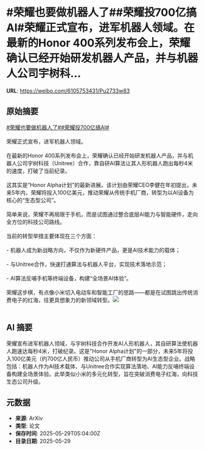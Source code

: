 # #荣耀也要做机器人了##荣耀投700亿搞AI#荣耀正式宣布，进军机器人领域。在最新的Honor 400系列发布会上，荣耀确认已经开始研发机器人产品，并与机器人公司宇树科...

**URL**: https://weibo.com/6105753431/Pu2733w83

## 原始摘要

<a href="https://m.weibo.cn/search?containerid=231522type%3D1%26t%3D10%26q%3D%23%E8%8D%A3%E8%80%80%E4%B9%9F%E8%A6%81%E5%81%9A%E6%9C%BA%E5%99%A8%E4%BA%BA%E4%BA%86%23&amp;extparam=%23%E8%8D%A3%E8%80%80%E4%B9%9F%E8%A6%81%E5%81%9A%E6%9C%BA%E5%99%A8%E4%BA%BA%E4%BA%86%23" data-hide=""><span class="surl-text">#荣耀也要做机器人了#</span></a><a href="https://m.weibo.cn/search?containerid=231522type%3D1%26t%3D10%26q%3D%23%E8%8D%A3%E8%80%80%E6%8A%95700%E4%BA%BF%E6%90%9EAI%23&amp;extparam=%23%E8%8D%A3%E8%80%80%E6%8A%95700%E4%BA%BF%E6%90%9EAI%23" data-hide=""><span class="surl-text">#荣耀投700亿搞AI#</span></a><br><br>荣耀正式宣布，进军机器人领域。<br><br>在最新的Honor 400系列发布会上，荣耀确认已经开始研发机器人产品，并与机器人公司宇树科技（Unitree）合作，靠自研AI算法让其人形机器人跑出每秒4米的速度，打破了当前纪录。<br><br>这其实是“Honor Alpha计划”的最新进展。该计划由荣耀CEO李健在年初提出，未来5年内，荣耀将投入100亿美元，推动荣耀从传统手机厂商，转型为以AI设备为核心的“生态型公司”。<br><br>简单来说，荣耀不再局限于手机，而是试图通过整合底层AI能力与智能硬件，走向全方位的科技公司路线。<br><br>当前的转型举措主要体现在三个方面：<br><br>- 机器人成为新战略方向，不仅作为新硬件产品，更是AI技术能力的载体；<br><br>- 与Unitree合作，快速打通算法与机器人平台，实现技术落地示范；<br><br>- AI算法反哺手机等终端设备，构建“全场景AI体验”。<br><br>荣耀这步棋，有点像小米切入电动车和智能工厂的思路——都是在试图跳出传统消费电子的红海，往更具想象力的新领域转型。<img style="" src="https://tvax4.sinaimg.cn/large/006Fd7o3gy1i1w4tkjeedj31jk112npd.jpg" referrerpolicy="no-referrer"><br><br>

## AI 摘要

荣耀宣布进军机器人领域，与宇树科技合作开发AI人形机器人，其自研算法使机器人跑速达每秒4米，打破纪录。这是"Honor Alpha计划"的一部分，未来5年将投入100亿美元（约700亿人民币）推动公司从手机厂商转型为AI生态型企业。战略包括：机器人作为AI技术载体、与Unitree合作实现算法落地、AI能力反哺终端设备构建全场景体验。此举类似小米的多元化转型，旨在突破消费电子红海，向科技生态公司升级。

## 元数据

- **来源**: ArXiv
- **类型**: 论文
- **保存时间**: 2025-05-29T05:04:00Z
- **目录日期**: 2025-05-29
